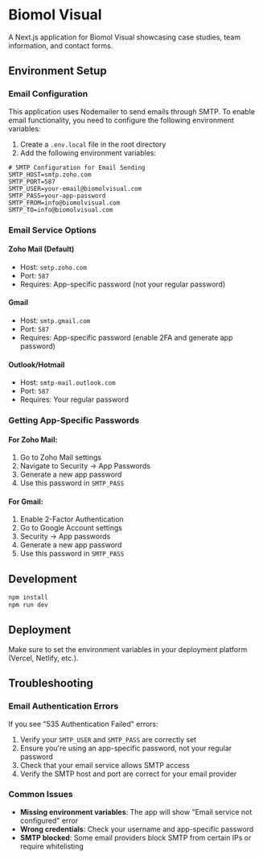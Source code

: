 # Biomol Visual

A Next.js application for Biomol Visual showcasing case studies, team information, and contact forms.

## Environment Setup

### Email Configuration

This application uses Nodemailer to send emails through SMTP. To enable email functionality, you need to configure the following environment variables:

1. Create a `.env.local` file in the root directory
2. Add the following environment variables:

```env
# SMTP Configuration for Email Sending
SMTP_HOST=smtp.zoho.com
SMTP_PORT=587
SMTP_USER=your-email@biomolvisual.com
SMTP_PASS=your-app-password
SMTP_FROM=info@biomolvisual.com
SMTP_TO=info@biomolvisual.com
```

### Email Service Options

#### Zoho Mail (Default)
- Host: `smtp.zoho.com`
- Port: `587`
- Requires: App-specific password (not your regular password)

#### Gmail
- Host: `smtp.gmail.com`
- Port: `587`
- Requires: App-specific password (enable 2FA and generate app password)

#### Outlook/Hotmail
- Host: `smtp-mail.outlook.com`
- Port: `587`
- Requires: Your regular password

### Getting App-Specific Passwords

#### For Zoho Mail:
1. Go to Zoho Mail settings
2. Navigate to Security → App Passwords
3. Generate a new app password
4. Use this password in `SMTP_PASS`

#### For Gmail:
1. Enable 2-Factor Authentication
2. Go to Google Account settings
3. Security → App passwords
4. Generate a new app password
5. Use this password in `SMTP_PASS`

## Development

```bash
npm install
npm run dev
```

## Deployment

Make sure to set the environment variables in your deployment platform (Vercel, Netlify, etc.).

## Troubleshooting

### Email Authentication Errors

If you see "535 Authentication Failed" errors:

1. Verify your `SMTP_USER` and `SMTP_PASS` are correctly set
2. Ensure you're using an app-specific password, not your regular password
3. Check that your email service allows SMTP access
4. Verify the SMTP host and port are correct for your email provider

### Common Issues

- **Missing environment variables**: The app will show "Email service not configured" error
- **Wrong credentials**: Check your username and app-specific password
- **SMTP blocked**: Some email providers block SMTP from certain IPs or require whitelisting

